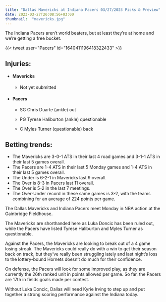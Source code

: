 ```yaml
---
title: "Dallas Mavericks at Indiana Pacers 03/27/2023 Picks & Preview"
date: 2023-03-27T20:08:56+03:00
thumbnail:  "mavericks.jpg"
---
```


The Indiana Pacers aren’t world beaters, but at least they’re at home and we’re getting a free bucket.
<!--more-->{{< tweet user="Pacers" id="1640411196418322433" >}}

## Injuries:

  - #### Mavericks

    - Not yet submitted

  - #### Pacers

    - SG Chris Duarte (ankle) out

    - PG Tyrese Haliburton (ankle) questionable

    - C Myles Turner (questionable) back

## Betting trends:

  - The Mavericks are 3-0-1 ATS in their last 4 road games and 3-1-1 ATS in their last 5 games overall.
  - The Pacers are 1-4 ATS in their last 5 Monday games and 1-4 ATS in their last 5 games overall.
  - The Under is 6-2-1 in Mavericks last 9 overall.
  - The Over is 8-3 in Pacers last 11 overall.
  - The Over is 5-2 in the last 7 meetings.
  - The Over-Under record in these same games is 3-2, with the teams combining for an average of 224 points per game.


The Dallas Mavericks and Indiana Pacers meet Monday in NBA action at the Gainbridge Fieldhouse.

The Mavericks are shorthanded here as Luka Doncic has been ruled out, while the Pacers have listed Tyrese Haliburton and Myles Turner as questionable.

Against the Pacers, the Mavericks are looking to break out of a 4 game losing streak.
The Mavericks could really do with a win to get their season back on track, but they’ve really been struggling lately and last night’s loss to the lottery-bound Hornets doesn’t do much for their confidence.

On defense, the Pacers will look for some improved play, as they are currently the 26th ranked unit in points allowed per game.
So far, the Pacers are 17th in fields goals made per contest.

Without Luka Doncic, Dallas will need Kyrie Irving to step up and put together a strong scoring performance against the Indiana today.
